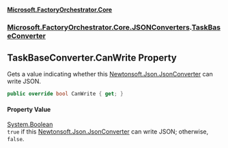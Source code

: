 #### [Microsoft.FactoryOrchestrator.Core](./Microsoft-FactoryOrchestrator-Core.md 'Microsoft.FactoryOrchestrator.Core')
### [Microsoft.FactoryOrchestrator.Core.JSONConverters](./Microsoft-FactoryOrchestrator-Core-JSONConverters.md 'Microsoft.FactoryOrchestrator.Core.JSONConverters').[TaskBaseConverter](./Microsoft-FactoryOrchestrator-Core-JSONConverters-TaskBaseConverter.md 'Microsoft.FactoryOrchestrator.Core.JSONConverters.TaskBaseConverter')
## TaskBaseConverter.CanWrite Property
Gets a value indicating whether this [Newtonsoft.Json.JsonConverter](https://docs.microsoft.com/en-us/dotnet/api/Newtonsoft.Json.JsonConverter 'Newtonsoft.Json.JsonConverter') can write JSON.  
```csharp
public override bool CanWrite { get; }
```
#### Property Value
[System.Boolean](https://docs.microsoft.com/en-us/dotnet/api/System.Boolean 'System.Boolean')  
`true` if this [Newtonsoft.Json.JsonConverter](https://docs.microsoft.com/en-us/dotnet/api/Newtonsoft.Json.JsonConverter 'Newtonsoft.Json.JsonConverter') can write JSON; otherwise, `false`.  

